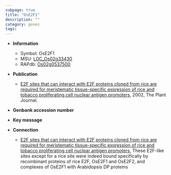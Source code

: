```yaml
---
subpage: true
title: "OsE2F1"
description: ""
category: genes
tags: 
---
```


* **Information**  
    + Symbol: OsE2F1  
    + MSU: [LOC_Os02g33430](http://rice.plantbiology.msu.edu/cgi-bin/ORF_infopage.cgi?orf=LOC_Os02g33430)  
    + RAPdb: [Os02g0537500](http://rapdb.dna.affrc.go.jp/viewer/gbrowse_details/irgsp1?name=Os02g0537500)  

* **Publication**  
    + [E2F sites that can interact with E2F proteins cloned from rice are required for meristematic tissue-specific expression of rice and tobacco proliferating cell nuclear antigen promoters](http://www.ncbi.nlm.nih.gov/pubmed?term=E2F+sites+that+can+interact+with+E2F+proteins+cloned+from+rice+are+required+for+meristematic+tissue-specific+expression+of+rice+and+tobacco+proliferating+cell+nuclear+antigen+promoters%5BTitle%5D), 2002, The Plant Journal.

* **Genbank accession number**  

* **Key message**  

* **Connection**  
    + [E2F sites that can interact with E2F proteins cloned from rice are required for meristematic tissue-specific expression of rice and tobacco proliferating cell nuclear antigen promoters](http://www.ncbi.nlm.nih.gov/pubmed?term=E2F+sites+that+can+interact+with+E2F+proteins+cloned+from+rice+are+required+for+meristematic+tissue-specific+expression+of+rice+and+tobacco+proliferating+cell+nuclear+antigen+promoters%5BTitle%5D), These E2F-like sites except for a rice site were indeed bound specifically by recombinant proteins of rice E2F, OsE2F1 and OsE2F2, and complexes of OsE2F1 with Arabidopsis DP proteins



